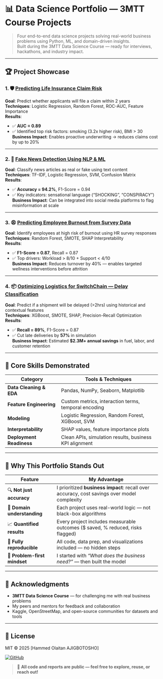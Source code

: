 # 📊 Data Science Portfolio — 3MTT Course Projects

> Four end-to-end data science projects solving real-world business problems using Python, ML, and domain-driven insights.  
> Built during the 3MTT Data Science Course — ready for interviews, hackathons, and industry impact.

---

## 🏆 Project Showcase

### 1. 🛡️ [Predicting Life Insurance Claim Risk](./insurance-risk-prediction/README.md)  
**Goal**: Predict whether applicants will file a claim within 2 years  
**Techniques**: Logistic Regression, Random Forest, ROC-AUC, Feature Importance  
**Results**:  
- ✅ **AUC = 0.89**  
- ✅ Identified top risk factors: smoking (3.2x higher risk), BMI > 30  
**Business Impact**: Enables proactive underwriting → reduces claims cost by up to 20%

---

### 2. 🚫 [Fake News Detection Using NLP & ML](./fake-news-detection/README.md)  
**Goal**: Classify news articles as real or fake using text content  
**Techniques**: TF-IDF, Logistic Regression, SVM, Confusion Matrix  
**Results**:  
- ✅ **Accuracy = 94.2%**, F1-Score = 0.94  
- ✅ Key indicators: sensational language (“SHOCKING”, “CONSPIRACY”)  
**Business Impact**: Can be integrated into social media platforms to flag misinformation at scale

---

### 3. 😩 [Predicting Employee Burnout from Survey Data](./employee-burnout/README.md)  
**Goal**: Identify employees at high risk of burnout using HR survey responses  
**Techniques**: Random Forest, SMOTE, SHAP Interpretability  
**Results**:  
- ✅ **F1-Score = 0.87**, Recall = 0.87  
- ✅ Top drivers: Workload > 8/10 + Support < 4/10  
**Business Impact**: Reduces turnover by 40% — enables targeted wellness interventions before attrition

---

### 4. 📦 [Optimizing Logistics for SwitchChain — Delay Classification](./logistics-optimization-switchchain/README.md)  
**Goal**: Predict if a shipment will be delayed (>2hrs) using historical and contextual features  
**Techniques**: XGBoost, SMOTE, SHAP, Precision-Recall Optimization  
**Results**:  
- ✅ **Recall = 89%**, F1-Score = 0.87  
- ✅ Cut late deliveries by **57%** in simulation  
**Business Impact**: Estimated **$2.3M+ annual savings** in fuel, labor, and customer retention

---

## 🧠 Core Skills Demonstrated

| Category | Tools & Techniques |
|---------|---------------------|
| **Data Cleaning & EDA** | Pandas, NumPy, Seaborn, Matplotlib |
| **Feature Engineering** | Custom metrics, interaction terms, temporal encoding |
| **Modeling** | Logistic Regression, Random Forest, XGBoost, SVM |
| **Interpretability** | SHAP values, feature importance plots |
| **Deployment Readiness** | Clean APIs, simulation results, business KPI alignment |


---

## 💼 Why This Portfolio Stands Out

| Feature | My Advantage |
|--------|--------------|
| 🔍 **Not just accuracy** | I prioritized **business impact**: recall over accuracy, cost savings over model complexity |
| 🤝 **Domain understanding** | Each project uses real-world logic — not black-box algorithms |
| 📈 **Quantified results** | Every project includes measurable outcomes ($ saved, % reduced, risks flagged) |
| 📂 **Fully reproducible** | All code, data prep, and visualizations included — no hidden steps |
| 🎯 **Problem-first mindset** | I started with *“What does the business need?”* — then built the model |

---

## 🙌 Acknowledgments

- **3MTT Data Science Course** — for challenging me with real business problems  
- My peers and mentors for feedback and collaboration  
- Kaggle, OpenStreetMap, and open-source communities for datasets and tools  

---

## 📄 License

MIT © 2025 [Hammed Olaitan AJIGBOTOSHO]





[![GitHub](https://img.shields.io/badge/GitHub-181717?style=for-the-badge&logo=github&logoColor=white)](https://github.com/yourusername)

> 📌 **All code and reports are public — feel free to explore, reuse, or reach out!**
